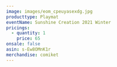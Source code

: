 ```yaml
---
image: images/eom_cpeuyasexdg.jpg
producttype: Playmat
eventName: Sunshine Creation 2021 Winter
pricings:
  - quantity: 1
    price: 65
onsale: false
asin: s-Ew8OMnK1r
merchandise: comiket
---
```

